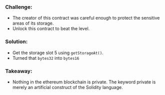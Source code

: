### Challenge:
- The creator of this contract was careful enough to protect the sensitive areas of its storage.
- Unlock this contract to beat the level.

### Solution:
- Get the storage slot 5 using `getStorageAt()`.
- Turned that `bytes32` into `bytes16`

### Takeaway:
- Nothing in the ethereum blockchain is private. The keyword private is merely an artificial construct of the Solidity language.